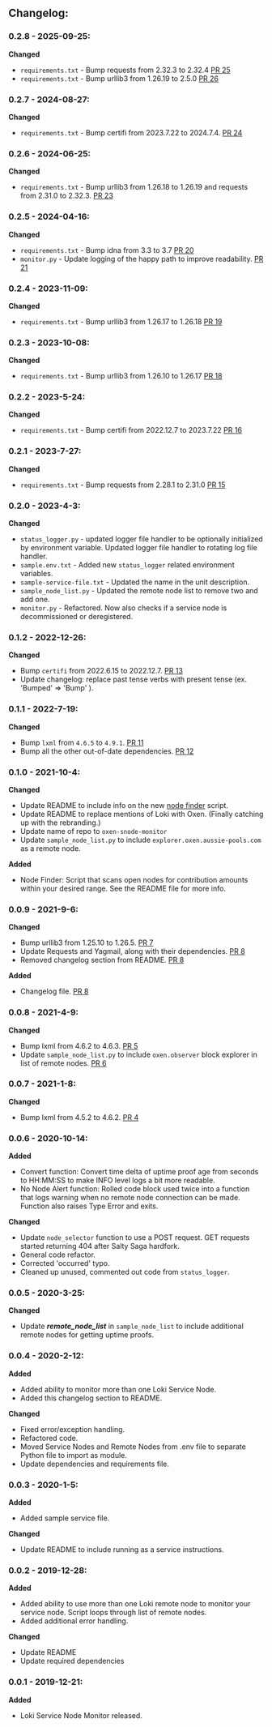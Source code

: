 ## Changelog:

### 0.2.8 - 2025-09-25:

**Changed**

- `requirements.txt` - Bump requests from 2.32.3 to 2.32.4 [PR 25](https://github.com/crypto-ali/oxen-snode-monitor/pull/25)
- `requirements.txt` - Bump urllib3 from 1.26.19 to 2.5.0 [PR 26](https://github.com/crypto-ali/oxen-snode-monitor/pull/26)

### 0.2.7 - 2024-08-27:

**Changed**

- `requirements.txt` - Bump certifi from 2023.7.22 to 2024.7.4. [PR 24](https://github.com/crypto-ali/oxen-snode-monitor/pull/24)

### 0.2.6 - 2024-06-25:

**Changed**
- `requirements.txt` - Bump urllib3 from 1.26.18 to 1.26.19 and requests from 2.31.0 to 2.32.3. [PR 23](https://github.com/crypto-ali/oxen-snode-monitor/pull/23)

### 0.2.5 - 2024-04-16:

**Changed**
- `requirements.txt` - Bump idna from 3.3 to 3.7 [PR 20](https://github.com/crypto-ali/oxen-snode-monitor/pull/20)
- `monitor.py` - Update logging of the happy path to improve readability. [PR 21](https://github.com/crypto-ali/oxen-snode-monitor/pull/21)

### 0.2.4 - 2023-11-09:

**Changed**
- `requirements.txt` - Bump urllib3 from 1.26.17 to 1.26.18 [PR 19](https://github.com/crypto-ali/oxen-snode-monitor/pull/19)

### 0.2.3 - 2023-10-08:

**Changed**
- `requirements.txt` - Bump urllib3 from 1.26.10 to 1.26.17 [PR 18](https://github.com/crypto-ali/oxen-snode-monitor/pull/18)

### 0.2.2 - 2023-5-24:

**Changed**
- `requirements.txt` - Bump certifi from 2022.12.7 to 2023.7.22 [PR 16](https://github.com/crypto-ali/oxen-snode-monitor/pull/16)

### 0.2.1 - 2023-7-27:

**Changed**
- `requirements.txt` - Bump requests from 2.28.1 to 2.31.0 [PR 15](https://github.com/crypto-ali/oxen-snode-monitor/pull/15)

### 0.2.0 - 2023-4-3:

**Changed**
- `status_logger.py` - updated logger file handler to be optionally initialized by environment variable. Updated logger file handler to rotating log file handler.
- `sample.env.txt` - Added new `status_logger` related environment variables.
- `sample-service-file.txt` - Updated the name in the unit description.
- `sample_node_list.py` - Updated the remote node list to remove two and add one.
- `monitor.py` - Refactored. Now also checks if a service node is decommissioned or deregistered. 

### 0.1.2 - 2022-12-26:

**Changed**
- Bump `certifi` from 2022.6.15 to 2022.12.7. [PR 13](https://github.com/crypto-ali/oxen-snode-monitor/pull/13)
- Update changelog: replace past tense verbs with present tense (ex. 'Bumped' => 'Bump' ).

### 0.1.1 - 2022-7-19:

**Changed**
- Bump `lxml` from `4.6.5` to `4.9.1`. [PR 11](https://github.com/crypto-ali/oxen-snode-monitor/pull/11)
- Bump all the other out-of-date dependencies. [PR 12](https://github.com/crypto-ali/oxen-snode-monitor/pull/12)

### 0.1.0 - 2021-10-4:

**Changed**
- Update README to include info on the new [node finder](node_finder.py) script.
- Update README to replace mentions of Loki with Oxen. (Finally catching up with the rebranding.)
- Update name of repo to `oxen-snode-monitor`
- Update `sample_node_list.py` to include `explorer.oxen.aussie-pools.com` as a remote node.

**Added**
- Node Finder: Script that scans open nodes for contribution amounts within your desired range. See the README file for
more info.

### 0.0.9 - 2021-9-6:

**Changed**
- Bump urllib3 from 1.25.10 to 1.26.5. [PR 7](https://github.com/crypto-ali/oxen-snode-monitor/pull/7)
- Update Requests and Yagmail, along with their dependencies. [PR 8](https://github.com/crypto-ali/oxen-snode-monitor/pull/8)
- Removed changelog section from README. [PR 8](https://github.com/crypto-ali/oxen-snode-monitor/pull/8)

**Added**
- Changelog file. [PR 8](https://github.com/crypto-ali/oxen-snode-monitor/pull/8)

### 0.0.8 - 2021-4-9:

**Changed**
- Bump lxml from 4.6.2 to 4.6.3. [PR 5](https://github.com/crypto-ali/oxen-snode-monitor/pull/5)
- Update `sample_node_list.py` to include `oxen.observer` block explorer in list of remote nodes. [PR 6](https://github.com/crypto-ali/oxen-snode-monitor/pull/6)

### 0.0.7 - 2021-1-8:

**Changed**
- Bump lxml from 4.5.2 to 4.6.2. [PR 4](https://github.com/crypto-ali/oxen-snode-monitor/pull/4)

### 0.0.6 - 2020-10-14:

**Added**
 - Convert function: Convert time delta of uptime proof age from seconds to HH:MM:SS to make INFO level logs a bit more readable.
 - No Node Alert function: Rolled code block used twice into a function that logs warning when no remote node connection can be made. Function also raises Type Error and exits.

**Changed**
 - Update `node_selector` function to use a POST request. GET requests started returning 404 after Salty Saga hardfork.
 - General code refactor.
 - Corrected 'occurred' typo.  
 - Cleaned up unused, commented out code from `status_logger`.

### 0.0.5 - 2020-3-25:

**Changed**
 - Update ***remote_node_list*** in `sample_node_list` to include additional remote nodes for getting uptime proofs.

### 0.0.4 - 2020-2-12:

**Added**
 - Added ability to monitor more than one Loki Service Node.
 - Added this changelog section to README.
 
**Changed** 
 - Fixed error/exception handling.
 - Refactored code.
 - Moved Service Nodes and Remote Nodes from .env file to separate Python file to import as module.
 - Update dependencies and requirements file.


### 0.0.3 - 2020-1-5:

**Added**
 - Added sample service file.

**Changed**
 - Update README to include running as a service instructions.


### 0.0.2 - 2019-12-28:

**Added**
 - Added ability to use more than one Loki remote node to monitor your service node. Script loops through list of remote nodes.
 - Added additional error handling.
 
**Changed**
 - Update README
 - Update required dependencies


### 0.0.1 - 2019-12-21:

**Added**
 - Loki Service Node Monitor released.